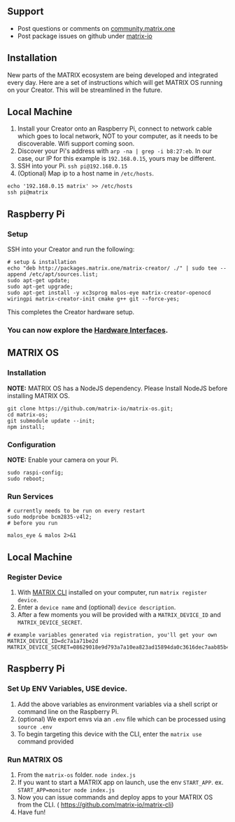 ## Support
* Post questions or comments on [community.matrix.one](http://community.matrix.one/)
* Post package issues on github under [matrix-io](https://github.com/matrix-io)

## Installation
New parts of the MATRIX ecosystem are being developed and integrated every day. Here are a set of instructions which will get MATRIX OS running on your Creator. This will be streamlined in the future.

## Local Machine
1. Install your Creator onto an Raspberry Pi, connect to network cable which goes to local network, NOT to your computer, as it needs to be discoverable. Wifi support coming soon.
1. Discover your Pi's address with `arp -na | grep -i b8:27:eb`. In our case, our IP for this example is `192.168.0.15`, yours may be different.
1. SSH into your Pi. `ssh pi@192.168.0.15`
1. (Optional) Map ip to a host name in `/etc/hosts`.
```
echo '192.168.0.15 matrix' >> /etc/hosts
ssh pi@matrix
```

## Raspberry Pi
### Setup
SSH into your Creator and run the following:
```
# setup & installation
echo "deb http://packages.matrix.one/matrix-creator/ ./" | sudo tee --append /etc/apt/sources.list;
sudo apt-get update;
sudo apt-get upgrade;
sudo apt-get install -y xc3sprog malos-eye matrix-creator-openocd wiringpi matrix-creator-init cmake g++ git --force-yes;
```

This completes the Creator hardware setup.

### You can now explore the [Hardware Interfaces](intro/interfaces.md).

## MATRIX OS
### Installation
**NOTE:** MATRIX OS has a NodeJS dependency. Please Install NodeJS before installing MATRIX OS.
```
git clone https://github.com/matrix-io/matrix-os.git;
cd matrix-os;
git submodule update --init;
npm install;
```

### Configuration

**NOTE:** Enable your camera on your Pi.
```
sudo raspi-config;
sudo reboot;
```

### Run Services

```
# currently needs to be run on every restart
sudo modprobe bcm2835-v4l2;
# before you run

malos_eye & malos 2>&1
```
## Local Machine
### Register Device

1. With [MATRIX CLI](https://github.com/matrix-io/matrix-cli) installed on your computer, run `matrix register device`.
1. Enter a `device name` and (optional) `device description`.
1. After a few moments you will be provided with a `MATRIX_DEVICE_ID` and `MATRIX_DEVICE_SECRET`.

```
# example variables generated via registration, you'll get your own
MATRIX_DEVICE_ID=dc7a1a71be2d
MATRIX_DEVICE_SECRET=08629018e9d793a7a10ea823ad15894da0c3616dec7aab85b4ecf1774505f0c665b29c660f06cd4f7e5544272b
```

## Raspberry Pi

### Set Up ENV Variables, USE device.

1. Add the above variables as environment variables via a shell script or command line on the Raspberry Pi.
1. (optional) We export envs via an `.env` file which can be processed using `source .env`
1. To begin targeting this device with the CLI, enter the `matrix use` command provided

### Run MATRIX OS

1. From the `matrix-os` folder. `node index.js`
1. If you want to start a MATRIX app on launch, use the env `START_APP`. ex. `START_APP=monitor node index.js`
1. Now you can issue commands and deploy apps to your MATRIX OS from the CLI. ( https://github.com/matrix-io/matrix-cli)
1. Have fun!
